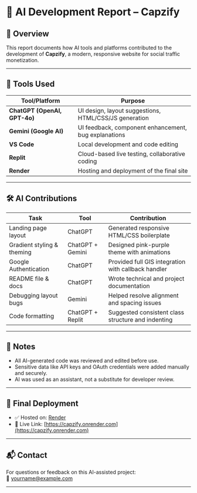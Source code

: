 # 🤖 AI Development Report – Capzify

## 🧠 Overview

This report documents how AI tools and platforms contributed to the development of **Capzify**, a modern, responsive website for social traffic monetization.

---

## 🚀 Tools Used

| Tool/Platform   | Purpose |
|----------------|---------|
| **ChatGPT (OpenAI, GPT-4o)** | UI design, layout suggestions, HTML/CSS/JS generation |
| **Gemini (Google AI)** | UI feedback, component enhancement, bug explanations |
| **VS Code** | Local development and code editing |
| **Replit** | Cloud-based live testing, collaborative coding |
| **Render** | Hosting and deployment of the final site |

---

## 🛠️ AI Contributions

| Task | Tool | Contribution |
|------|------|--------------|
| Landing page layout | ChatGPT | Generated responsive HTML/CSS boilerplate |
| Gradient styling & theming | ChatGPT + Gemini | Designed pink-purple theme with animations |
| Google Authentication | ChatGPT | Provided full GIS integration with callback handler |
| README file & docs | ChatGPT | Wrote technical and project documentation |
| Debugging layout bugs | Gemini | Helped resolve alignment and spacing issues |
| Code formatting | ChatGPT + Replit | Suggested consistent class structure and indenting |

---

## 📄 Notes

- All AI-generated code was reviewed and edited before use.
- Sensitive data like API keys and OAuth credentials were added manually and securely.
- AI was used as an assistant, not a substitute for developer review.

---

## 🏁 Final Deployment

- ✅ Hosted on: [Render](https://render.com)
- 🔗 Live Link: [https://capzify.onrender.com](https://capzify.onrender.com)

---

## 📬 Contact

For questions or feedback on this AI-assisted project:  
📧 [yourname@example.com](mailto:yourname@example.com)

---

